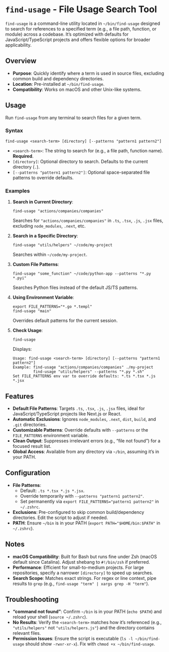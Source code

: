 # `find-usage` - File Usage Search Tool

`find-usage` is a command-line utility located in `~/bin/find-usage` designed to search for references to a specified term (e.g., a file path, function, or module) across a codebase. It’s optimized with defaults for JavaScript/TypeScript projects and offers flexible options for broader applicability.

## Overview

- **Purpose**: Quickly identify where a term is used in source files, excluding common build and dependency directories.
- **Location**: Pre-installed at `~/bin/find-usage`.
- **Compatibility**: Works on macOS and other Unix-like systems.

## Usage

Run `find-usage` from any terminal to search files for a given term.

### Syntax

```
find-usage <search-term> [directory] [--patterns "pattern1 pattern2"]
```

- `<search-term>`: The string to search for (e.g., a file path, function name). **Required**.
- `[directory]`: Optional directory to search. Defaults to the current directory (`.`).
- `[--patterns "pattern1 pattern2"]`: Optional space-separated file patterns to override defaults.

### Examples

1. **Search in Current Directory**:

   ```
   find-usage "actions/companies/companies"
   ```

   Searches for `"actions/companies/companies"` in `.ts`, `.tsx`, `.js`, `.jsx` files, excluding `node_modules`, `.next`, etc.

2. **Search in a Specific Directory**:

   ```
   find-usage "utils/helpers" ~/code/my-project
   ```

   Searches within `~/code/my-project`.

3. **Custom File Patterns**:

   ```
   find-usage "some_function" ~/code/python-app --patterns "*.py *.pyi"
   ```

   Searches Python files instead of the default JS/TS patterns.

4. **Using Environment Variable**:

   ```
   export FILE_PATTERNS="*.go *.templ"
   find-usage "main"
   ```

   Overrides default patterns for the current session.

5. **Check Usage**:
   ```
   find-usage
   ```
   Displays:
   ```
   Usage: find-usage <search-term> [directory] [--patterns "pattern1 pattern2"]
   Example: find-usage "actions/companies/companies" ./my-project
            find-usage "utils/helpers" --patterns "*.py *.sh"
   Set FILE_PATTERNS env var to override defaults: *.ts *.tsx *.js *.jsx
   ```

## Features

- **Default File Patterns**: Targets `.ts`, `.tsx`, `.js`, `.jsx` files, ideal for JavaScript/TypeScript projects like Next.js or React.
- **Automatic Exclusions**: Ignores `node_modules`, `.next`, `dist`, `build`, and `.git` directories.
- **Customizable Patterns**: Override defaults with `--patterns` or the `FILE_PATTERNS` environment variable.
- **Clean Output**: Suppresses irrelevant errors (e.g., “file not found”) for a focused result list.
- **Global Access**: Available from any directory via `~/bin`, assuming it’s in your PATH.

## Configuration

- **File Patterns**:
  - Default: `.ts *.tsx *.js *.jsx`.
  - Override temporarily with `--patterns "pattern1 pattern2"`.
  - Set permanently via `export FILE_PATTERNS="pattern1 pattern2"` in `~/.zshrc`.
- **Exclusions**: Pre-configured to skip common build/dependency directories. Edit the script to adjust if needed.
- **PATH**: Ensure `~/bin` is in your PATH (`export PATH="$HOME/bin:$PATH"` in `~/.zshrc`).

## Notes

- **macOS Compatibility**: Built for Bash but runs fine under Zsh (macOS default since Catalina). Adjust shebang to `#!/bin/zsh` if preferred.
- **Performance**: Efficient for small-to-medium projects. For large repositories, specify a narrower `[directory]` to speed up searches.
- **Search Scope**: Matches exact strings. For regex or line context, pipe results to `grep` (e.g., `find-usage "term" | xargs grep -H "term"`).

## Troubleshooting

- **“command not found”**: Confirm `~/bin` is in your PATH (`echo $PATH`) and reload your shell (`source ~/.zshrc`).
- **No Results**: Verify the `<search-term>` matches how it’s referenced (e.g., `"utils/helpers"` not `"utils/helpers.js"`) and the directory contains relevant files.
- **Permission Issues**: Ensure the script is executable (`ls -l ~/bin/find-usage` should show `-rwxr-xr-x`). Fix with `chmod +x ~/bin/find-usage`.
